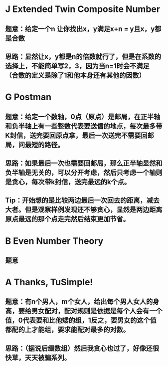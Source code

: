 # J Extended Twin Composite Number
## 题意：给定一个n 让你找出x，y满足x+n = y且x，y都是合数
## 思路：显然让x，y都是n的倍数就行了，但是在系数的选择上，不能简单写2，3，因为当n=1时会不满足（合数的定义是除了1和他本身还有其他的因数）


# G Postman
## 题意：给定一个数轴，0点（原点）是邮局，在正半轴和负半轴上有一些整数代表要送信的地点，每次最多带K封信，送完要回原点拿，最后一次送完不需要回邮局，问最短的路径。
## 思路：如果最后一次也需要回邮局，那么正半轴显然和负半轴是无关的，可以分开考虑，然后只考虑一个轴则是贪心，每次带k封信，送完最远的k个点。
## Tip：开始想的是比较两边最后一次回去的距离，减去大者。但是观察样例发现还不够贪心，显然是两边距离原点最远的那个点走完然后结束更加节省。

# B Even Number Theory
## 题意

# A Thanks, TuSimple!
## 题意：有n个男人，m个女人，给出每个男人女人的身高，要给男女配对，配对规则是依据是每个人会有一个值，0代表要和比他矮的组，1反之，要男女的这个值都配的上才能组，要求能配对最多的对数。
## 思路：（据说后缀数组）然后我贪心也过了，好像还很快草，天天被骗系列。